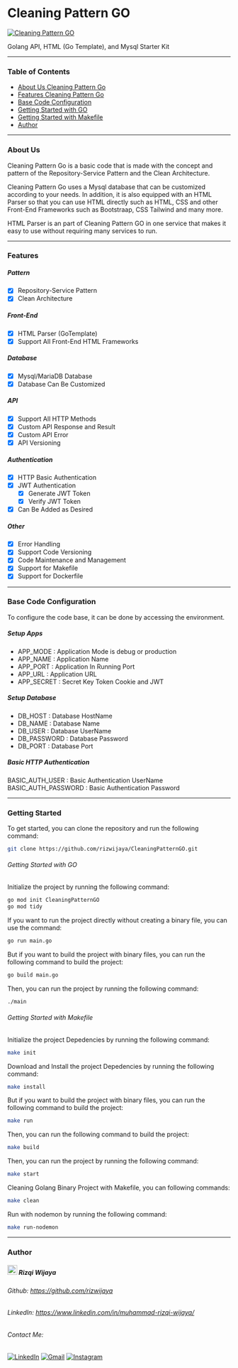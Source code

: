 # Cleaning Pattern GO
[![Cleaning Pattern GO](https://github.com/rizwijaya/CleaningPatternGO/actions/workflows/go.yml/badge.svg)](https://github.com/rizwijaya/CleaningPatternGO/actions/workflows/go.yml)

Golang API, HTML (Go Template), and Mysql Starter Kit

---
### Table of Contents
- [About Us Cleaning Pattern Go](#about-us)
- [Features Cleaning Pattern Go](#features)
- [Base Code Configuration](#base-code-configuration)
- [Getting Started with GO](#getting-started-with-go)
- [Getting Started with Makefile](#getting-started-with-makefile)
- [Author](#author)

---

### About Us
Cleaning Pattern Go is a basic code that is made with the concept and pattern of the Repository-Service Pattern and the Clean Architecture.

Cleaning Pattern Go uses a Mysql database that can be customized according to your needs. In addition, it is also equipped with an HTML Parser so that you can use HTML directly such as HTML, CSS and other Front-End Frameworks such as Bootstraap, CSS Tailwind and many more.

HTML Parser is an part of Cleaning Pattern GO in one service that makes it easy to use without requiring many services to run.

---
### Features
##### Pattern
- [x] Repository-Service Pattern
- [x] Clean Architecture
##### Front-End
- [x] HTML Parser (GoTemplate)
- [x] Support All Front-End HTML Frameworks 
##### Database
- [x] Mysql/MariaDB Database
- [x] Database Can Be Customized
##### API
- [x] Support All HTTP Methods  
- [x] Custom API Response and Result
- [x] Custom API Error
- [x] API Versioning

##### Authentication
- [x] HTTP Basic Authentication
- [x] JWT Authentication
    - [x] Generate JWT Token
    - [x] Verify JWT Token
- [x] Can Be Added as Desired

##### Other
- [x] Error Handling
- [x] Support Code Versioning
- [x] Code Maintenance and Management
- [x] Support for Makefile
- [x] Support for Dockerfile
---

### Base Code Configuration
To configure the code base, it can be done by accessing the environment.
##### Setup Apps
- APP_MODE : Application Mode is debug or production 
- APP_NAME : Application Name
- APP_PORT : Application In Running Port
- APP_URL  : Application URL
- APP_SECRET : Secret Key Token Cookie and JWT
##### Setup Database
- DB_HOST : Database HostName
- DB_NAME : Database Name
- DB_USER : Database UserName
- DB_PASSWORD : Database Password
- DB_PORT : Database Port

##### Basic HTTP Authentication
BASIC_AUTH_USER : Basic Authentication UserName
BASIC_AUTH_PASSWORD : Basic Authentication Password

---
### Getting Started

To get started, you can clone the repository and run the following command:

```bash
git clone https://github.com/rizwijaya/CleaningPatternGO.git
```
###### Getting Started with GO
Initialize the project by running the following command:

```bash
go mod init CleaningPatternGO
go mod tidy
```

If you want to run the project directly without creating a binary file, you can use the command:

```bash
go run main.go
```
But if you want to build the project with binary files, you can run the following command to build the project:

```bash
go build main.go
```
Then, you can run the project by running the following command:

```bash
./main
```

###### Getting Started with Makefile
Initialize the project Depedencies by running the following command:

```bash
make init
```
Download and Install the project Depedencies by running the following command:

```bash
make install
```

But if you want to build the project with binary files, you can run the following command to build the project:

```bash
make run
```

Then, you can run the following command to build the project:

```bash
make build
```
Then, you can run the project by running the following command:

```bash
make start
```

Cleaning Golang Binary Project with Makefile, you can following commands:

```bash
make clean
```

Run with nodemon by running the following command:

```bash
make run-nodemon
```

---
### Author 
##### <img src="https://github.com/rizwijaya/rizwijaya/blob/main/Assets/Developer.gif" height="22px"> Rizqi Wijaya 
###### Github: https://github.com/rizwijaya
###### LinkedIn: https://www.linkedin.com/in/muhammad-rizqi-wijaya/
###### Contact Me:
<p>
    <a href="https://www.linkedin.com/in/muhammad-rizqi-wijaya" target="_blank"><img alt="LinkedIn" src="https://img.shields.io/badge/linkedin-%230077B5.svg?&style=for-the-badge&logo=linkedin&logoColor=white" /></a> 
    <a href="mailto:rizwijaya241@gmail.com" target="_blank"><img alt="Gmail" src="https://img.shields.io/badge/gmail-D14836?&style=for-the-badge&logo=gmail&logoColor=white" /></a>  
    <a href="https://www.instagram.com/rizwijaya21" target="_blank"><img alt="Instagram" src="https://img.shields.io/badge/instagram-%23E4405F.svg?&style=for-the-badge&logo=instagram&logoColor=white" /></a>  
</p>
